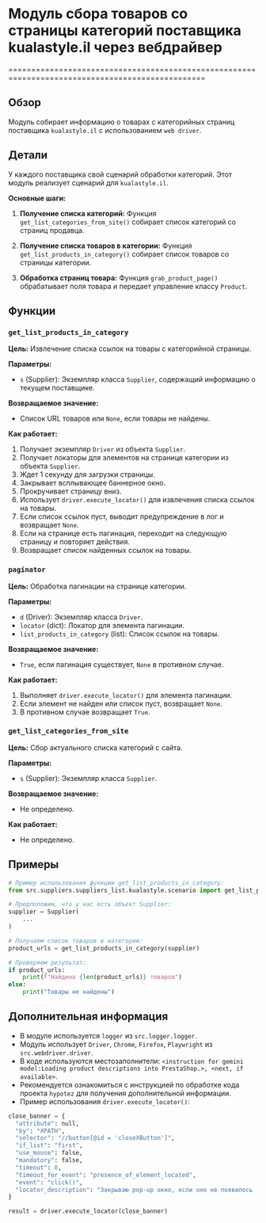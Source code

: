 # Модуль сбора товаров со страницы категорий поставщика kualastyle.il через вебдрайвер
=================================================================================================

## Обзор

Модуль собирает информацию о товарах с категорийных страниц поставщика `kualastyle.il` с использованием `web driver`.

## Детали

У каждого поставщика свой сценарий обработки категорий. Этот модуль реализует сценарий для `kualastyle.il`.

**Основные шаги:**

1. **Получение списка категорий:** Функция `get_list_categories_from_site()` собирает список категорий со страниц продавца.

2. **Получение списка товаров в категории:** Функция `get_list_products_in_category()` собирает список товаров со страницы категории.

3. **Обработка страниц товара:** Функция `grab_product_page()` обрабатывает поля товара и передает управление классу `Product`.

## Функции

### `get_list_products_in_category`

**Цель:** Извлечение списка ссылок на товары с категорийной страницы.

**Параметры:**

- `s` (Supplier): Экземпляр класса `Supplier`, содержащий информацию о текущем поставщике.

**Возвращаемое значение:**

- Список URL товаров или `None`, если товары не найдены.

**Как работает:**

1. Получает экземпляр `Driver` из объекта `Supplier`.
2. Получает локаторы для элементов на странице категории из объекта `Supplier`.
3. Ждет 1 секунду для загрузки страницы.
4. Закрывает всплывающее баннерное окно.
5. Прокручивает страницу вниз.
6. Использует `driver.execute_locator()` для извлечения списка ссылок на товары.
7. Если список ссылок пуст, выводит предупреждение в лог и возвращает `None`.
8. Если на странице есть пагинация, переходит на следующую страницу и повторяет действия.
9. Возвращает список найденных ссылок на товары.

### `paginator`

**Цель:** Обработка пагинации на странице категории.

**Параметры:**

- `d` (Driver): Экземпляр класса `Driver`.
- `locator` (dict): Локатор для элемента пагинации.
- `list_products_in_category` (list): Список ссылок на товары.

**Возвращаемое значение:**

- `True`, если пагинация существует, `None` в противном случае.

**Как работает:**

1. Выполняет `driver.execute_locator()` для элемента пагинации.
2. Если элемент не найден или список пуст, возвращает `None`.
3. В противном случае возвращает `True`.

### `get_list_categories_from_site`

**Цель:** Сбор актуального списка категорий с сайта.

**Параметры:**

- `s` (Supplier): Экземпляр класса `Supplier`.

**Возвращаемое значение:**

- Не определено.

**Как работает:**

- Не определено.

## Примеры

```python
# Пример использования функции get_list_products_in_category:
from src.suppliers.suppliers_list.kualastyle.scenario import get_list_products_in_category

# Предположим, что у нас есть объект Supplier:
supplier = Supplier(
    ...
)

# Получаем список товаров в категории:
product_urls = get_list_products_in_category(supplier)

# Проверяем результат:
if product_urls:
    print(f"Найдено {len(product_urls)} товаров")
else:
    print("Товары не найдены")

```

## Дополнительная информация

- В модуле используется `logger` из `src.logger.logger`. 
- Модуль использует `Driver`, `Chrome`, `Firefox`, `Playwright` из `src.webdriver.driver`.
- В коде используются местозаполнители: `<instruction for gemini model:Loading product descriptions into PrestaShop.>, <next, if available>`. 
- Рекомендуется ознакомиться с инструкцией по обработке кода проекта `hypotez` для получения дополнительной информации.
- Пример использования `driver.execute_locator()`:

```python
close_banner = {
  "attribute": null,
  "by": "XPATH",
  "selector": "//button[@id = 'closeXButton']",
  "if_list": "first",
  "use_mouse": false,
  "mandatory": false,
  "timeout": 0,
  "timeout_for_event": "presence_of_element_located",
  "event": "click()",
  "locator_description": "Закрываю pop-up окно, если оно не появилось - не страшно (`mandatory`:`false`)"
}

result = driver.execute_locator(close_banner)

```